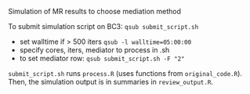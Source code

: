 Simulation of MR results to choose mediation method


To submit simulation script on BC3: `qsub submit_script.sh` 

 - set walltime if > 500 iters `qsub -l walltime=05:00:00`
 - specify cores, iters, mediator to process in .sh
 - to set mediator row: `qsub submit_script.sh -F "2"` 

`submit_script.sh` runs `process.R` (uses functions from `original_code.R`). Then, the simulation output is in  summaries in `review_output.R`.